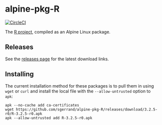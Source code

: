 # alpine-pkg-R

[![CircleCI](https://img.shields.io/circleci/project/sgerrand/alpine-pkg-R/master.svg)](https://circleci.com/gh/sgerrand/alpine-pkg-R)

The [R project][r-project], compiled as an Alpine Linux package.

## Releases

See the [releases page][releases] for the latest download links.

## Installing

The current installation method for these packages is to pull them in using
`wget` or `curl` and install the local file with the `--allow-untrusted` option
to `apk`:

    apk --no-cache add ca-certificates
    wget https://github.com/sgerrand/alpine-pkg-R/releases/download/3.2.5-r0/R-3.2.5-r0.apk
    apk --allow-untrusted add R-3.2.5-r0.apk

[r-project]: http://www.r-project.org/
[releases]: https://github.com/sgerrand/alpine-pkg-R/releases/
